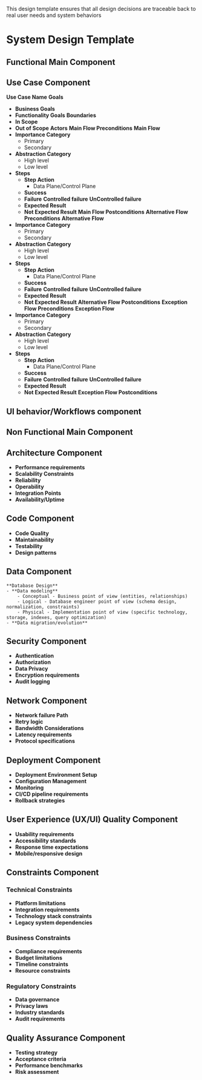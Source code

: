 This design template ensures that all design decisions are traceable back to real user needs and system behaviors
# System Design Template

## Functional Main Component

## Use Case Component
**Use Case Name**
**Goals**
  - **Business Goals**
  - **Functionality Goals**
**Boundaries**
   - **In Scope**
   - **Out of Scope**
**Actors**
**Main Flow Preconditions**
**Main Flow** 
   - **Importance Category**
     - Primary
     - Secondary
   - **Abstraction Category**
     - High level
     - Low level
   - **Steps**
     - **Step Action** 
       - Data Plane/Control Plane
     - **Success**
     - **Failure**
           **Controlled failure**
           **UnControlled failure**
     - **Expected Result**
     - **Not Expected Result**
**Main Flow Postconditions**
**Alternative Flow Preconditions**
**Alternative Flow**
   - **Importance Category**
     - Primary
     - Secondary
   - **Abstraction Category**
     - High level
     - Low level
   - **Steps**
     - **Step Action**
       - Data Plane/Control Plane
     - **Success**
     - **Failure**
           **Controlled failure**
           **UnControlled failure**
     - **Expected Result**
     - **Not Expected Result**
**Alternative Flow Postconditions**
**Exception Flow Preconditions**
**Exception Flow**
   - **Importance Category**
     - Primary
     - Secondary
   - **Abstraction Category**
     - High level
     - Low level
   - **Steps**
     - **Step Action**
       - Data Plane/Control Plane
     - **Success**
     - **Failure**
           **Controlled failure**
           **UnControlled failure**
     - **Expected Result**
     - **Not Expected Result**
**Exception Flow Postconditions**

## UI behavior/Workflows component

## Non Functional Main Component
## Architecture Component
- **Performance requirements**
- **Scalability Constraints**
- **Reliability**
- **Operability**
- **Integration Points**
- **Availability/Uptime**

## Code Component
- **Code Quality**
- **Maintainability**
- **Testability**
- **Design patterns**

## Data Component
    **Database Design**
    - **Data modeling**
        - Conceptual - Business point of view (entities, relationships)
        - Logical - Database engineer point of view (schema design, normalization, constraints)
        - Physical - Implementation point of view (specific technology, storage, indexes, query optimization)
    - **Data migration/evolution**

## Security Component
- **Authentication**
- **Authorization**
- **Data Privacy**
- **Encryption requirements**
- **Audit logging**

## Network Component
- **Network failure Path**
- **Retry logic**
- **Bandwidth Considerations**
- **Latency requirements**
- **Protocol specifications**

 ## Deployment Component
- **Deployment Environment Setup**
- **Configuration Management**
- **Monitoring**
- **CI/CD pipeline requirements**
- **Rollback strategies**
  
## User Experience (UX/UI) Quality Component
- **Usability requirements**
- **Accessibility standards**
- **Response time expectations**
- **Mobile/responsive design**

## Constraints Component

### Technical Constraints
- **Platform limitations**
- **Integration requirements**
- **Technology stack constraints**
- **Legacy system dependencies**

### Business Constraints
- **Compliance requirements**
- **Budget limitations**
- **Timeline constraints**
- **Resource constraints**

### Regulatory Constraints
- **Data governance**
- **Privacy laws**
- **Industry standards**
- **Audit requirements**

## Quality Assurance Component
- **Testing strategy**
- **Acceptance criteria**
- **Performance benchmarks**
- **Risk assessment**